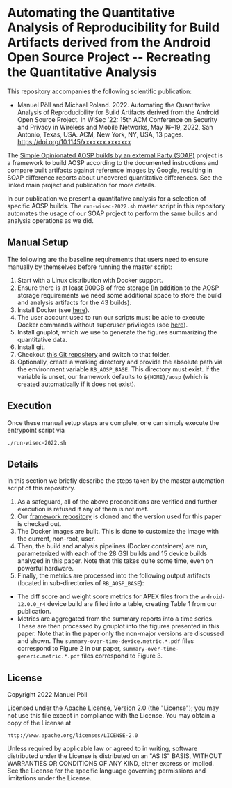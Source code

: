 
# Automating the Quantitative Analysis of Reproducibility for Build Artifacts derived from the Android Open Source Project -- Recreating the Quantitative Analysis

This repository accompanies the following scientific publication:
- Manuel Pöll and Michael Roland. 2022. Automating the Quantitative Analysis of Reproducibility for Build Artifacts derived from the Android Open Source Project. In WiSec ’22: 15th ACM Conference on Security and Privacy in Wireless and Mobile Networks, May 16–19, 2022, San Antonio, Texas, USA. ACM, New York, NY, USA, 13 pages. https://doi.org/10.1145/xxxxxxx.xxxxxxx

The [Simple Opinionated AOSP builds by an external Party (SOAP)](https://github.com/mobilesec/reproducible-builds-aosp) project is a framework to build AOSP according to the documented instructions and compare built artifacts against reference images by Google, resulting in SOAP difference reports about uncovered quantitative differences. See the linked main project and publication for more details.

In our publication we present a quantitative analysis for a selection of specific AOSP builds. The `run-wisec-2022.sh` master script in this repository automates the usage of our SOAP project to perform the same builds and analysis operations as we did.

## Manual Setup

The following are the baseline requirements that users need to ensure manually by themselves before running the master script:

1. Start with a Linux distribution with Docker support.
2. Ensure there is at least 900GB of free storage (In addition to the AOSP storage requirements we need some additional space to store the build and analysis artifacts for the 43 builds).
3. Install Docker (see [here](https://docs.docker.com/engine/install/)).
4. The user account used to run our scripts must be able to execute Docker commands without superuser privileges (see [here](https://docs.docker.com/engine/install/linux-postinstall#manage-docker-as-a-non-root-user)).
5. Install gnuplot, which we use to generate the figures summarizing the quantitative data.
6. Install git.
7. Checkout [this Git repository](https://github.com/mobilesec/reproducible-builds-aosp-wisec) and switch to that folder.
8. Optionally, create a working directory and provide the absolute path via the environment variable `RB_AOSP_BASE`. This directory must exist. If the variable is unset, our framework defaults to `${HOME}/aosp` (which is created automatically if it does not exist).

## Execution

Once these manual setup steps are complete, one can simply execute the entrypoint script via

```shell
./run-wisec-2022.sh
```

## Details

In this section we briefly describe the steps taken by the master automation script of this repository.

1. As a safeguard, all of the above preconditions are verified and further execution is refused if any of them is not met.
2. Our [framework repository](https://github.com/mobilesec/reproducible-builds-aosp) is cloned and the version used for this paper is checked out.
3. The Docker images are built. This is done to customize the image with the current, non-root, user.
4. Then, the build and analysis pipelines (Docker containers) are run, parameterized with each of the 28 GSI builds and 15 device builds analyzed in this paper. Note that this takes quite some time, even on powerful hardware.
5. Finally, the metrics are processed into the following output artifacts (located in sub-directories of `RB_AOSP_BASE`):
  - The diff score and weight score metrics for APEX files from the `android-12.0.0_r4` device build are filled into a table, creating Table 1 from our publication.
  - Metrics are aggregated from the summary reports into a time series. These are then processed by gnuplot into the figures presented in this paper. Note that in the paper only the non-major versions are discussed and shown. The `summary-over-time-device.metric.*.pdf` files correspond to Figure 2 in our paper, `summary-over-time-generic.metric.*.pdf` files correspond to Figure 3.

## License

Copyright 2022 Manuel Pöll

Licensed under the Apache License, Version 2.0 (the "License");
you may not use this file except in compliance with the License.
You may obtain a copy of the License at

    http://www.apache.org/licenses/LICENSE-2.0

Unless required by applicable law or agreed to in writing, software
distributed under the License is distributed on an "AS IS" BASIS,
WITHOUT WARRANTIES OR CONDITIONS OF ANY KIND, either express or implied.
See the License for the specific language governing permissions and
limitations under the License.
